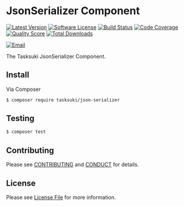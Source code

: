 # JsonSerializer Component

[![Latest Version](https://img.shields.io/github/release/Tasksuki/json-serializer.svg?style=flat-square)](https://github.com/tasksuki/json-serializer/releases)
[![Software License](https://img.shields.io/badge/license-MIT-brightgreen.svg?style=flat-square)](LICENSE)
[![Build Status](https://img.shields.io/travis/tasksuki/json-serializer.svg?style=flat-square)](https://travis-ci.org/tasksuki/json-serializer)
[![Code Coverage](https://img.shields.io/scrutinizer/coverage/g/tasksuki/json-serializer.svg?style=flat-square)](https://scrutinizer-ci.com/g/tasksuki/json-serializer)
[![Quality Score](https://img.shields.io/scrutinizer/g/tasksuki/json-serializer.svg?style=flat-square)](https://scrutinizer-ci.com/g/tasksuki/json-serializer)
[![Total Downloads](https://img.shields.io/packagist/dt/tasksuki/json-serializer.svg?style=flat-square)](https://packagist.org/packages/tasksuki/json-serializer)

[![Email](https://img.shields.io/badge/email-team@tasksuki.io-blue.svg?style=flat-square)](mailto:team@tasksuki.io)

The Tasksuki JsonSerializer Component.


## Install

Via Composer

```bash
$ composer require tasksuki/json-serializer
```

## Testing

```bash
$ composer test
```


## Contributing

Please see [CONTRIBUTING](CONTRIBUTING.md) and [CONDUCT](CONDUCT.md) for details.


## License

Please see [License File](LICENSE) for more information.

